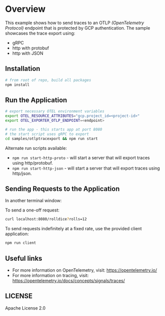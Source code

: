 # Overview

This example shows how to send traces to an OTLP *(OpenTelemetry Protocol)* endpoint that is protected by GCP authentication. The sample showcases the trace export using:
 - gRPC
 - http with protobuf
 - http with JSON

## Installation

```sh
# from root of repo, build all packages
npm install
```

## Run the Application

```sh
# export necessary OTEL environment variables
export OTEL_RESOURCE_ATTRIBUTES="gcp.project_id=<project-id>"
export OTEL_EXPORTER_OTLP_ENDPOINT=<endpoint>

# run the app - this starts app at port 8080
# the start script uses gRPC to export
cd samples/otlptracexport && npm run start
```
Alternate run scripts available:
 -  `npm run start-http-proto` - will start a server that will export traces using http/protobuf.
 -  `npm run start-http-json` - will start a server that will export traces using http/json.

## Sending Requests to the Application

In another terminal window:

To send a one-off request:
```sh
curl localhost:8080/rolldice?rolls=12
```

To send requests indefinitely at a fixed rate, use the provided client application:
```sh
npm run client
```

## Useful links
- For more information on OpenTelemetry, visit: <https://opentelemetry.io/>
- For more information on tracing, visit: <https://opentelemetry.io/docs/concepts/signals/traces/>

## LICENSE

Apache License 2.0